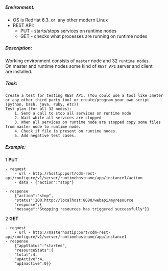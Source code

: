 ##### Environment:
* OS is RedHat 6.3. or  any other modern Linux
* REST API:   
    * PUT - starts/stops services on runtime nodes
    * GET - checks what processes are running on runtime nodes

##### Description:
Working environment consists of `master` node and 32 `runtime nodes`.    
On master and runtime nodes some kind of `REST API` server and client are installed.

##### Task:
    Create a test for testing REST API. (You could use a tool like Jmeter or any other third party tool or create/program your own script (python, bash, java, ruby, etc))
    Test plan (for all 32 nodes):
        1. Send a call to stop all services on runtime node
        2. Wait while all services are stopped
        3. When all services on runtime node are stopped copy some files from master node to runtime node.
        4. Check if file is present on runtime nodes.
        5. Add negative test cases.


##### Example:

1 **PUT**     

    - request
        - url - http://hostip:port/cdm-rest-api/configure/v1/server/runtimehostname/app/instance1/action
        - data - {"action":"stop"}
        
    - response
        {"action":"stop",
        "status":200,http://localhost:8080/webapi/myresource
        "response":{
        "message":"Stopping resources has triggered successfully"}}

2 **GET**             

    - request    
        - url - http://masterhostip:port/cdm-rest-api/configure/v1/server/runtimehostname/app/instance1          
    - response         
        {"appStatus":"started",         
        "resourceStats":{         
        "total":4,        
        "upActive":4,       
        "upInactive":0}}     

